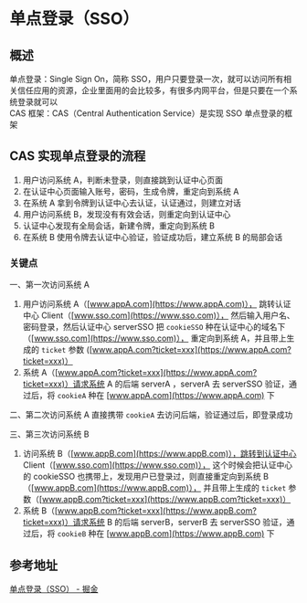 # 单点登录（SSO）

## 概述

单点登录：Single Sign On，简称 SSO，用户只要登录一次，就可以访问所有相关信任应用的资源，企业里面用的会比较多，有很多内网平台，但是只要在一个系统登录就可以  
CAS 框架：CAS（Central Authentication Service）是实现 SSO 单点登录的框架

## CAS 实现单点登录的流程

1. 用户访问系统 A，判断未登录，则直接跳到认证中心页面
2. 在认证中心页面输入账号，密码，生成令牌，重定向到系统 A
3. 在系统 A 拿到令牌到认证中心去认证，认证通过，则建立对话
4. 用户访问系统 B，发现没有有效会话，则重定向到认证中心
5. 认证中心发现有全局会话，新建令牌，重定向到系统 B
6. 在系统 B 使用令牌去认证中心验证，验证成功后，建立系统 B 的局部会话

### 关键点

一、第一次访问系统 A

1. 用户访问系统 A（[www.appA.com](https://www.appA.com)）， 跳转认证中心 Client（[www.sso.com](https://www.sso.com)）， 然后输入用户名、密码登录，然后认证中心 serverSSO 把 `cookieSSO` 种在认证中心的域名下（[www.sso.com](https://www.sso.com)）， 重定向到系统 A，并且带上生成的 `ticket` 参数 ([www.appA.com?ticket=xxx](https://www.appA.com?ticket=xxx)）
2. 系统 A（[www.appA.com?ticket=xxx](https://www.appA.com?ticket=xxx)）请求系统 A 的后端 serverA ，serverA 去 serverSSO 验证，通过后，将 `cookieA` 种在 [www.appA.com](https://www.appA.com) 下

二、第二次访问系统 A 直接携带 `cookieA` 去访问后端，验证通过后，即登录成功

三、第三次访问系统 B

1. 访问系统 B（[www.appB.com](https://www.appB.com)），跳转到认证中心 Client（[www.sso.com](https://www.sso.com)）， 这个时候会把认证中心的 cookieSSO 也携带上，发现用户已登录过，则直接重定向到系统 B（[www.appB.com](https://www.appB.com)）， 并且带上生成的 `ticket` 参数（[www.appB.com?ticket=xxx](https://www.appB.com?ticket=xxx)）
2. 系统 B（[www.appB.com?ticket=xxx](https://www.appB.com?ticket=xxx)）请求系统 B 的后端 serverB，serverB 去 serverSSO 验证，通过后，将 `cookieB` 种在 [www.appB.com](https://www.appB.com) 下

## 参考地址

[单点登录（SSO） - 掘金](https://juejin.cn/post/7195588906809032764)
